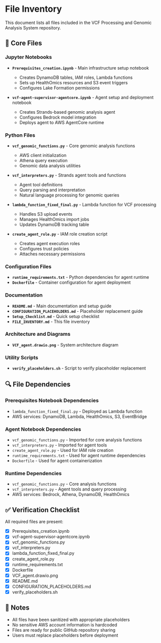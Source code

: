 # File Inventory

This document lists all files included in the VCF Processing and Genomic Analysis System repository.

## 📁 Core Files

### Jupyter Notebooks
- **`Prerequisites_creation.ipynb`** - Main infrastructure setup notebook
  - Creates DynamoDB tables, IAM roles, Lambda functions
  - Sets up HealthOmics resources and S3 event triggers
  - Configures Lake Formation permissions

- **`vcf-agent-supervisor-agentcore.ipynb`** - Agent setup and deployment notebook
  - Creates Strands-based genomic analysis agent
  - Configures Bedrock model integration
  - Deploys agent to AWS AgentCore runtime

### Python Files
- **`vcf_genomic_functions.py`** - Core genomic analysis functions
  - AWS client initialization
  - Athena query execution
  - Genomic data analysis utilities

- **`vcf_interpreters.py`** - Strands agent tools and functions
  - Agent tool definitions
  - Query parsing and interpretation
  - Natural language processing for genomic queries

- **`lambda_function_fixed_final.py`** - Lambda function for VCF processing
  - Handles S3 upload events
  - Manages HealthOmics import jobs
  - Updates DynamoDB tracking table

- **`create_agent_role.py`** - IAM role creation script
  - Creates agent execution roles
  - Configures trust policies
  - Attaches necessary permissions

### Configuration Files
- **`runtime_requirements.txt`** - Python dependencies for agent runtime
- **`Dockerfile`** - Container configuration for agent deployment

### Documentation
- **`README.md`** - Main documentation and setup guide
- **`CONFIGURATION_PLACEHOLDERS.md`** - Placeholder replacement guide
- **`Setup_Checklist.md`** - Quick setup checklist
- **`FILE_INVENTORY.md`** - This file inventory

### Architecture and Diagrams
- **`VCF_agent.drawio.png`** - System architecture diagram

### Utility Scripts
- **`verify_placeholders.sh`** - Script to verify placeholder replacement

## 🔍 File Dependencies

### Prerequisites Notebook Dependencies
- `lambda_function_fixed_final.py` - Deployed as Lambda function
- AWS services: DynamoDB, Lambda, HealthOmics, S3, EventBridge

### Agent Notebook Dependencies
- `vcf_genomic_functions.py` - Imported for core analysis functions
- `vcf_interpreters.py` - Imported for agent tools
- `create_agent_role.py` - Used for IAM role creation
- `runtime_requirements.txt` - Used for agent runtime dependencies
- `Dockerfile` - Used for agent containerization

### Runtime Dependencies
- `vcf_genomic_functions.py` - Core analysis functions
- `vcf_interpreters.py` - Agent tools and query processing
- AWS services: Bedrock, Athena, DynamoDB, HealthOmics

## ✅ Verification Checklist

All required files are present:
- [x] Prerequisites_creation.ipynb
- [x] vcf-agent-supervisor-agentcore.ipynb
- [x] vcf_genomic_functions.py
- [x] vcf_interpreters.py
- [x] lambda_function_fixed_final.py
- [x] create_agent_role.py
- [x] runtime_requirements.txt
- [x] Dockerfile
- [x] VCF_agent.drawio.png
- [x] README.md
- [x] CONFIGURATION_PLACEHOLDERS.md
- [x] verify_placeholders.sh

## 📝 Notes

- All files have been sanitized with appropriate placeholders
- No sensitive AWS account information is hardcoded
- Files are ready for public GitHub repository sharing
- Users must replace placeholders before deployment
